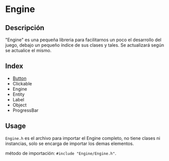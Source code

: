 # Engine

## Descripción

"Engine" es una pequeña libreria para facilitarnos un poco el desarrollo del juego, debajo un pequeño índice de sus clases y tales. Se actualizará según se actualice el mismo.

## Index

* [Button](Button.md)
* Clickable
* Engine
* Entity
* Label
* Object
* ProgressBar

## Usage

`Engine.h` es el archivo para importar el Engine completo, no tiene clases ni instancias, solo se encarga de importar los demas elementos.

método de importación: `#include "Engine/Engine.h"`.
